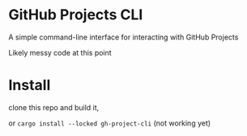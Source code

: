 # GitHub Projects CLI
A simple command-line interface for interacting with GitHub Projects

Likely messy code at this point

# Install
clone this repo and build it,

or `cargo install --locked gh-project-cli` (not working yet)